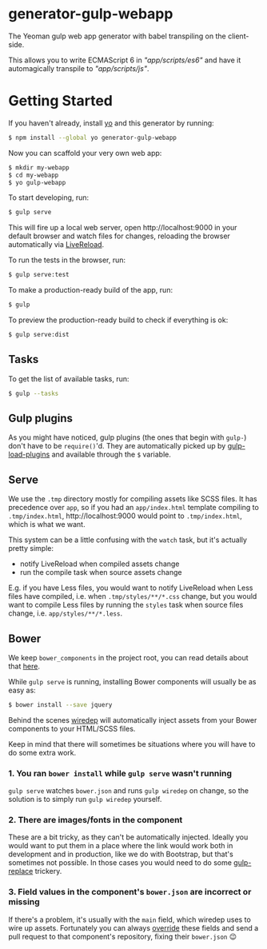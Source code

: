 # generator-gulp-webapp

The Yeoman gulp web app generator with babel transpiling on the client-side.

This allows you to write ECMAScript 6 in *"app/scripts/es6"* and have it automagically transpile to *"app/scripts/js"*.


# Getting Started

If you haven't already, install [yo] and this generator by running:

```sh
$ npm install --global yo generator-gulp-webapp
```

Now you can scaffold your very own web app:

```sh
$ mkdir my-webapp
$ cd my-webapp
$ yo gulp-webapp
```

To start developing, run:

```sh
$ gulp serve
```

This will fire up a local web server, open http://localhost:9000 in your default browser and watch files for changes, reloading the browser automatically via [LiveReload].

To run the tests in the browser, run:

```sh
$ gulp serve:test
```

To make a production-ready build of the app, run:

```sh
$ gulp
```

To preview the production-ready build to check if everything is ok:

```sh
$ gulp serve:dist
```

## Tasks

To get the list of available tasks, run:

```sh
$ gulp --tasks
```

## Gulp plugins

As you might have noticed, gulp plugins (the ones that begin with `gulp-`) don't have to be `require()`'d. They are automatically picked up by [gulp-load-plugins][plugins] and available through the `$` variable.

## Serve

We use the `.tmp` directory mostly for compiling assets like SCSS files. It has precedence over `app`, so if you had an `app/index.html` template compiling to `.tmp/index.html`, http://localhost:9000 would point to `.tmp/index.html`, which is what we want.

This system can be a little confusing with the `watch` task, but it's actually pretty simple:

* notify LiveReload when compiled assets change
* run the compile task when source assets change

E.g. if you have Less files, you would want to notify LiveReload when Less files have compiled, i.e. when `.tmp/styles/**/*.css` change, but you would want to compile Less files by running the `styles` task when source files change, i.e. `app/styles/**/*.less`.

## Bower

We keep `bower_components` in the project root, you can read details about that [here](bower.md).

While `gulp serve` is running, installing Bower components will usually be as easy as:

```sh
$ bower install --save jquery
```

Behind the scenes [wiredep] will automatically inject assets from your Bower components to your HTML/SCSS files.

Keep in mind that there will sometimes be situations where you will have to do some extra work.

### 1. You ran `bower install` while `gulp serve` wasn't running

`gulp serve` watches `bower.json` and runs `gulp wiredep` on change, so the solution is to simply run `gulp wiredep` yourself.

### 2. There are images/fonts in the component

These are a bit tricky, as they can't be automatically injected. Ideally you would want to put them in a place where the link would work both in development and in production, like we do with Bootstrap, but that's sometimes not possible. In those cases you would need to do some [gulp-replace][replace] trickery.

### 3. Field values in the component's `bower.json` are incorrect or missing

If there's a problem, it's usually with the `main` field, which wiredep uses to wire up assets. Fortunately you can always [override][override] these fields and send a pull request to that component's repository, fixing their `bower.json` :wink:

[gulp]:       https://github.com/gulpjs/gulp
[gulp-docs]:  https://github.com/gulpjs/gulp/blob/master/docs/README.md
[yo]:         https://github.com/yeoman/yo
[LiveReload]: https://github.com/intesso/connect-livereload
[plugins]:    https://github.com/jackfranklin/gulp-load-plugins
[calc]:       https://github.com/postcss/postcss-calc
[wiredep]:    https://github.com/taptapship/wiredep
[replace]:    https://github.com/lazd/gulp-replace
[override]:   https://github.com/taptapship/wiredep#bower-overrides